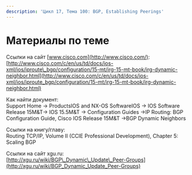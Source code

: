 ```yaml
---
description: 'Цикл 17, Тема 100: BGP, Establishing Peerings'
---
```


# Материалы по теме

Ссылки на сайт [www.cisco.com](http://www.cisco.com/):  
[http://www.cisco.com/c/en/us/td/docs/ios-xml/ios/iproute\_bgp/configuration/15-mt/irg-15-mt-book/irg-dynamic-neighbor.html](http://www.cisco.com/c/en/us/td/docs/ios-xml/ios/iproute_bgp/configuration/15-mt/irg-15-mt-book/irg-dynamic-neighbor.html)

Как найти документ:  
Support Home → ProductsIOS and NX-OS SoftwareIOS → IOS Software Release 15M&T→ IOS 15.5M&T → Configuration Guides →IP Routing: BGP Configuration Guide, Cisco IOS Release 15M&T →BGP Dynamic Neighbors

Ссылки на книгу/главу:  
Routing TCP/IP, Volume II \(CCIE Professional Development\), Chapter 5: Scaling BGP

Ссылки на сайт xgu.ru:  
[http://xgu.ru/wiki/BGP\_Dynamic\_Update\_Peer-Groups](http://xgu.ru/wiki/BGP_Dynamic_Update_Peer-Groups)

